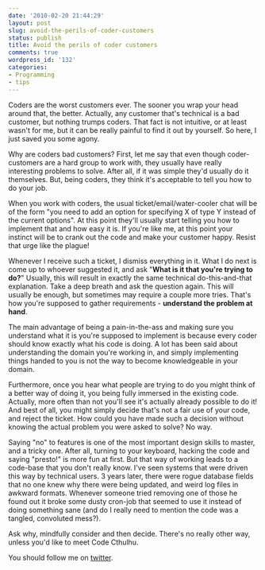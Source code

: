 ```yaml
---
date: '2010-02-20 21:44:29'
layout: post
slug: avoid-the-perils-of-coder-customers
status: publish
title: Avoid the perils of coder customers
comments: true
wordpress_id: '132'
categories:
- Programming
- tips
---
```


﻿﻿﻿﻿﻿﻿﻿﻿﻿﻿﻿﻿﻿﻿﻿﻿﻿﻿﻿﻿﻿Coders are the worst customers ever. The sooner you wrap your head around that, the better. Actually, any customer that's technical is a bad customer, but nothing trumps coders. That fact is not intuitive, or at least wasn't for me, but it can be really painful to find it out by yourself. So here, I just saved you some agony.

Why are coders bad customers? First, let me say that even though coder-customers are a hard group to work with, they usually have really interesting problems to solve. After all, if it was simple they'd usually do it themselves. But, being coders, they think it's acceptable to tell you how to do your job.

When you work with coders, the usual ticket/email/water-cooler chat will be of the form "you need to add an option for specifying X of type Y instead of the current options". At this point they'll usually start telling you how to implement that and how easy it is. If you're like me, at this point your instinct will be to crank out the code and make your customer happy. Resist that urge like the plague!

Whenever I receive such a ticket, I dismiss everything in it. What I do next is come up to whoever suggested it, and ask "**What is it that you're trying to do?**" Usually, this will result in exactly the same technical do-this-and-that explanation. Take a deep breath and ask the question again. This will usually be enough, but sometimes may require a couple more tries. That's how you're supposed to gather requirements - **understand the problem at hand**.

The main advantage of being a pain-in-the-ass and making sure you understand what it is you're supposed to implement is because every coder should know exactly what his code is doing. A lot has been said about understanding the domain you're working in, and simply implementing things handed to you is not the way to become knowledgeable in your domain.

Furthermore, once you hear what people are trying to do you might think of a better way of doing it, you being fully immersed in the existing code. Actually, more often than not you'll see it's actually already possible to do it! And best of all, you might simply decide that's not a fair use of your code, and reject the ticket. How could you have made such a decision without knowing the actual problem you were asked to solve? No way.

Saying "no" to features is one of the most important design skills to master, and a tricky one. After all, turning to your keyboard, hacking the code and saying "presto!" is more fun at first. But that way of working leads to a code-base that you don't really know. I've seen systems that were driven this way by technical users. 3 years later, there were rogue database fields that no one knew why there were being updated, and weird log files in awkward formats. Whenever someone tried removing one of those he found out it broke some dusty cron-job that seemed to use it instead of doing something sane (and do I really need to mention the code was a tangled, convoluted mess?).

Ask why, mindfully consider and then decide. There's no really other way, unless you'd like to meet Code Cthulhu.

You should follow me on [twitter](http://bit.ly/aU2CaB).

